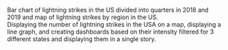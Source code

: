 Bar chart of lightning strikes in the US divided into quarters in 2018 and 2019 and map of lightning strikes by region in the US.                                                           
Displaying the number of lightning strikes in the USA on a map, displaying a line graph, and creating dashboards based on their intensity filtered for 3 different states and displaying them in a single story.
